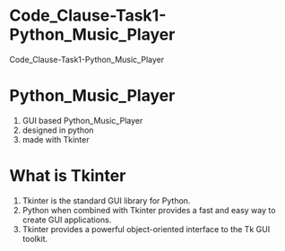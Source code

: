 # Code_Clause-Task1-Python_Music_Player
Code_Clause-Task1-Python_Music_Player

# Python_Music_Player
1. GUI based Python_Music_Player
2. designed in python
3. made with Tkinter

# What is Tkinter
1. Tkinter is the standard GUI library for Python.
2. Python when combined with Tkinter provides a fast and easy way to create GUI applications.
3. Tkinter provides a powerful object-oriented interface to the Tk GUI toolkit.
